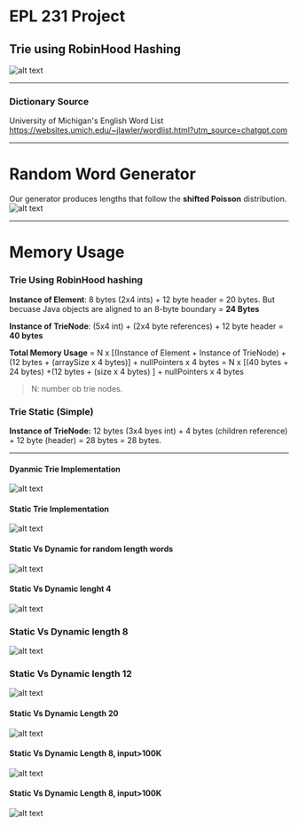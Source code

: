 # EPL 231 Project 

## Trie using RobinHood Hashing
![alt text](https://github.com/AntoniosKalattas/epl231/blob/main/img/Untitled%20Diagram.jpg)
***

### Dictionary Source
University of Michigan's English Word List
https://websites.umich.edu/~jlawler/wordlist.html?utm_source=chatgpt.com
***

# Random Word Generator 
Our generator produces lengths that follow the **shifted Poisson** distribution.
![alt text](https://github.com/AntoniosKalattas/epl231/blob/main/img/Histogram_%20length%20of%20each%20word-2.png)

***
# Memory Usage

### Trie Using RobinHood hashing
**Instance of Element**: 8 bytes (2x4 ints) + 12 byte header = 20 bytes. But becuase Java objects are aligned to an 8-byte boundary = **24 Bytes**

**Instance of TrieNode**: (5x4 int) + (2x4 byte references) + 12 byte header = **40 bytes**

**Total Memory Usage** = N x [(Instance of Element + Instance of TrieNode) + (12 bytes + (arraySize x 4 bytes)]  + nullPointers x 4 bytes = N x [(40 bytes + 24 bytes) +(12 bytes + (size x 4 bytes) ] + nullPointers x 4 bytes 
> N: number ob trie nodes.


### Trie Static (Simple)
**Instance of TrieNode:** 12 bytes (3x4 byes int) + 4 bytes (children reference)  + 12 byte (header) = 28 bytes = 28 bytes.

***

#### Dyanmic Trie Implementation
![alt text](https://github.com/AntoniosKalattas/epl231/blob/main/img/DynamicTrieV2.png)


#### Static Trie Implementation
![alt text](https://github.com/AntoniosKalattas/epl231/blob/main/img/StaticTrieV2.png)


#### Static Vs Dynamic for random length words
![alt text](https://github.com/AntoniosKalattas/epl231/blob/main/img/StaticVsDynamicRandom.png)

#### Static Vs Dynamic lenght 4
![alt text](https://github.com/AntoniosKalattas/epl231/blob/main/img/StaticVsDynamicLength4.png)

### Static Vs Dynamic length 8
![alt text](https://github.com/AntoniosKalattas/epl231/blob/main/img/StaticVsDynamicLength8.png)

### Static Vs Dynamic length 12
![alt text](https://github.com/AntoniosKalattas/epl231/blob/main/img/StaticVsDynamicLength12.png)

#### Static Vs Dynamic Length 20
![alt text](https://github.com/AntoniosKalattas/epl231/blob/main/img/StaticVsDynamicLength20.png)

#### Static Vs Dynamic Length 8, input>100K
![alt text](https://github.com/AntoniosKalattas/epl231/blob/main/img/StaticVsDynamicLength8Big.png)

#### Static Vs Dynamic Length 8, input>100K
![alt text](https://github.com/AntoniosKalattas/epl231/blob/main/img/StaticVsDynamicLength20Big.png)






